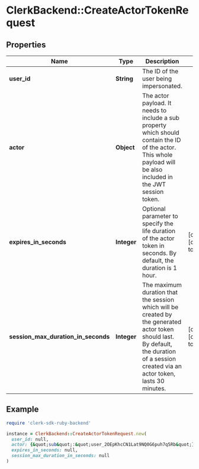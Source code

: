 # ClerkBackend::CreateActorTokenRequest

## Properties

| Name | Type | Description | Notes |
| ---- | ---- | ----------- | ----- |
| **user_id** | **String** | The ID of the user being impersonated. |  |
| **actor** | **Object** | The actor payload. It needs to include a sub property which should contain the ID of the actor. This whole payload will be also included in the JWT session token. |  |
| **expires_in_seconds** | **Integer** | Optional parameter to specify the life duration of the actor token in seconds. By default, the duration is 1 hour. | [optional][default to 3600] |
| **session_max_duration_in_seconds** | **Integer** | The maximum duration that the session which will be created by the generated actor token should last. By default, the duration of a session created via an actor token, lasts 30 minutes. | [optional][default to 1800] |

## Example

```ruby
require 'clerk-sdk-ruby-backend'

instance = ClerkBackend::CreateActorTokenRequest.new(
  user_id: null,
  actor: {&quot;sub&quot;:&quot;user_2OEpKhcCN1Lat9NQ0G6puh7q5Rb&quot;},
  expires_in_seconds: null,
  session_max_duration_in_seconds: null
)
```

